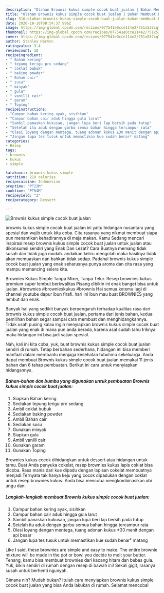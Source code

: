 ```yaml
---
description: "Olahan Brownis kukus simple cocok buat jualan | Bahan Membuat Brownis kukus simple cocok buat jualan Yang Enak dan Simpel"
title: "Olahan Brownis kukus simple cocok buat jualan | Bahan Membuat Brownis kukus simple cocok buat jualan Yang Enak dan Simpel"
slug: 516-olahan-brownis-kukus-simple-cocok-buat-jualan-bahan-membuat-brownis-kukus-simple-cocok-buat-jualan-yang-enak-dan-simpel
date: 2020-10-16T08:54:37.996Z
image: https://img-global.cpcdn.com/recipes/077541e0cce114e2/751x532cq70/brownis-kukus-simple-cocok-buat-jualan-foto-resep-utama.jpg
thumbnail: https://img-global.cpcdn.com/recipes/077541e0cce114e2/751x532cq70/brownis-kukus-simple-cocok-buat-jualan-foto-resep-utama.jpg
cover: https://img-global.cpcdn.com/recipes/077541e0cce114e2/751x532cq70/brownis-kukus-simple-cocok-buat-jualan-foto-resep-utama.jpg
author: Stanley Harmon
ratingvalue: 3.4
reviewcount: 10
recipeingredient:
- " Bahan kering"
- " tepung terigu pro sedang"
- " coklat bubuk"
- " baking powder"
- " Bahan cair"
- " susu"
- " minyak"
- " gula"
- " vanilli cair"
- " garam"
- " Toping"
recipeinstructions:
- "Campur bahan kering ayak, sisihkan"
- "Campur bahan cair aduk hingga gula larut"
- "Sambil panaskan kukusan, jangan lupa beri lap bersih pada tutup"
- "Setelah itu aduk dengan garbu semua bahan hingga tercampur rata"
- "Olesi loyang dengan mentega, tuang adonan kukus ±30 menit dengan api besar"
- "Jangan lupa tes tusuk untuk memastikan kue sudah benar² matang"
categories:
- Resep
tags:
- brownis
- kukus
- simple

katakunci: brownis kukus simple 
nutrition: 219 calories
recipecuisine: Indonesian
preptime: "PT22M"
cooktime: "PT54M"
recipeyield: "2"
recipecategory: Dessert

---
```



![Brownis kukus simple cocok buat jualan](https://img-global.cpcdn.com/recipes/077541e0cce114e2/751x532cq70/brownis-kukus-simple-cocok-buat-jualan-foto-resep-utama.jpg)


brownis kukus simple cocok buat jualan ini yaitu hidangan nusantara yang spesial dan wajib untuk kita coba. Cita rasanya yang nikmat membuat siapa pun menantikan kehadirannya di meja makan.
Kamu Sedang mencari inspirasi resep brownis kukus simple cocok buat jualan untuk jualan atau dikonsumsi sendiri yang Enak Dan Lezat? Cara Buatnya memang tidak susah dan tidak juga mudah. andaikan keliru mengolah maka hasilnya tidak akan memuaskan dan bahkan tidak sedap. Padahal brownis kukus simple cocok buat jualan yang enak seharusnya punya aroma dan cita rasa yang mampu memancing selera kita.

Brownies Kukus Simple Tanpa Mixer, Tanpa Telur. Resep brownies kukus premium super lembut berkwalitas Pisang dibikin ini enak banget bisa untuk jualan. #brownies #brownieskukus #brownis Hai semua.ketemu lagi di channel youtube dapur ibun firafi. hari ini ibun mau buat BROWNIES yang lembut dan enak.

Banyak hal yang sedikit banyak berpengaruh terhadap kualitas rasa dari brownis kukus simple cocok buat jualan, pertama dari jenis bahan, kedua pemilihan bahan segar sampai cara membuat dan menghidangkannya. Tidak usah pusing kalau ingin menyiapkan brownis kukus simple cocok buat jualan yang enak di mana pun anda berada, karena asal sudah tahu triknya maka hidangan ini bisa jadi sajian spesial.


Nah, kali ini kita coba, yuk, buat brownis kukus simple cocok buat jualan sendiri di rumah. Tetap berbahan sederhana, hidangan ini bisa memberi manfaat dalam membantu menjaga kesehatan tubuhmu sekeluarga. Anda dapat membuat Brownis kukus simple cocok buat jualan memakai 11 jenis bahan dan 6 tahap pembuatan. Berikut ini cara untuk menyiapkan hidangannya.

<!--inarticleads1-->

##### Bahan-bahan dan bumbu yang digunakan untuk pembuatan Brownis kukus simple cocok buat jualan:

1. Siapkan  Bahan kering
1. Sediakan  tepung terigu pro sedang
1. Ambil  coklat bubuk
1. Sediakan  baking powder
1. Ambil  Bahan cair
1. Sediakan  susu
1. Gunakan  minyak
1. Siapkan  gula
1. Ambil  vanilli cair
1. Gunakan  garam
1. Gunakan  Toping


Brownies kukus cocok dihidangkan untuk dessert atau hidangan untuk tamu. Buat Anda penyuka cokelat, resep brownies kukus lapis coklat bisa dicoba. Rasa manis dari kue dipadu dengan lapisan cokelat membuatnya menjadi Ternyata tak hanya keju yang cocok dipadukan dengan coklat untuk resep brownies kukus. Anda bisa mencoba mengkombinasikan ubi ungu dan. 

<!--inarticleads2-->

##### Langkah-langkah membuat Brownis kukus simple cocok buat jualan:

1. Campur bahan kering ayak, sisihkan
1. Campur bahan cair aduk hingga gula larut
1. Sambil panaskan kukusan, jangan lupa beri lap bersih pada tutup
1. Setelah itu aduk dengan garbu semua bahan hingga tercampur rata
1. Olesi loyang dengan mentega, tuang adonan kukus ±30 menit dengan api besar
1. Jangan lupa tes tusuk untuk memastikan kue sudah benar² matang


Like I said, these brownies are simple and easy to make. The entire brownie mixture will be made in the pot or bowl you decide to melt your butter. Tenang, kamu bisa membuat brownies dari kacang hitam dan bebas gula. Yuk, bikin sendiri di rumah dengan resep di bawah ini! Sekali gigit, rasanya susah untuk berhenti ngunyah. 

Gimana nih? Mudah bukan? Itulah cara menyiapkan brownis kukus simple cocok buat jualan yang bisa Anda lakukan di rumah. Selamat mencoba!
